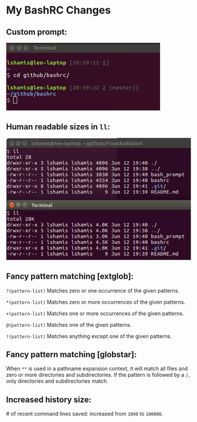 # My BashRC Changes

## Custom prompt:
<img src="images/prompt.png" />

## Human readable sizes in `ll`:
<img src="images/ll_h.png" />

## Fancy pattern matching [extglob]:

`?(pattern-list)` Matches zero or one occurrence of the given patterns.

`*(pattern-list)` Matches zero or more occurrences of the given patterns.

`+(pattern-list)` Matches one or more occurrences of the given patterns.

`@(pattern-list)` Matches one of the given patterns.

`!(pattern-list)` Matches anything except one of the given patterns.

## Fancy pattern matching [globstar]:
When `**` is used in a pathname expansion context, it will match all files and zero or more directories and subdirectories. If the pattern is followed by a `/`, only directories and subdirectories match.

## Increased history size:
\# of recent command lines saved: increased from `1000` to `100000`.

